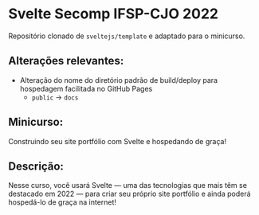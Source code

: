 # Svelte Secomp IFSP-CJO 2022

Repositório clonado de `sveltejs/template` e adaptado para o minicurso.

## Alterações relevantes:
- Alteração do nome do diretório padrão de build/deploy para hospedagem facilitada no GitHub Pages
  - `public` → `docs`

## Minicurso:
Construindo seu site portfólio com Svelte e hospedando de graça!

## Descrição:
Nesse curso, você usará Svelte — uma das tecnologias que mais têm se destacado em 2022 — para criar seu próprio site portfólio e ainda poderá hospedá-lo de graça na internet!